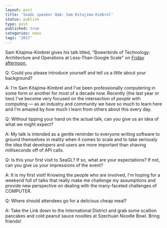 ```yaml
---
layout: post
title: 'SeaGL speaker Q&A: Sam Kitajima-Kimbrel'
status: publish
type: post
published: true
categories: news
tags: '2017'
---
```


Sam Kitajima-Kimbrel gives his talk titled, "Bowerbirds of Technology: Architecture and Operations at Less-Than-Google Scale" on [Friday afternoon.](https://osem.seagl.org/conferences/seagl2017/program/proposals/300)

Q: Could you please introduce yourself and tell us a little about your background?

A: I'm Sam Kitajima-Kimbrel and I've been professionally computering in some form or another for most of a decade now. Recently (the last year or two) I've become very focused on the intersection of *people* with computing — as an industry and community we have so much to learn here and I'm amazed by how much I learn from others about this every day.

Q: Without tipping your hand on the actual talk, can you give us an idea of what we might expect?

A: My talk is intended as a gentle reminder to everyone writing software to ground themselves in reality when it comes to scale and to take seriously the idea that developers and users are more important than shaving milliseconds off of API calls.

Q: Is this your first visit to SeaGL? If so, what are your expectations? If not, can you give us your impressions of the event?

A: It is my first visit! Knowing the people who are involved, I'm hoping for a weekend full of talks that really make me challenge my assumptions and provide new perspective on dealing with the many-faceted challenges of COMPUTER.

Q: Where should attendees go for a delicious cheap meal?

A: Take the Link down to the International District and grab some scallion pancakes and cold peanut sauce noodles at Szechuan Noodle Bowl. Bring friends!

